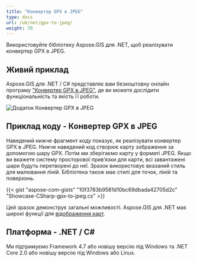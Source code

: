 ```yaml
---
title: "Конвертер GPX в JPEG"
type: docs
url: /uk/net/gpx-to-jpeg/
weight: 70
---
```


Використовуйте бібліотеку Aspose.GIS для .NET, щоб реалізувати конвертер GPX в JPEG.

## **Живий приклад**

Aspose.GIS для .NET / C# представляє вам безкоштовну онлайн програму ["Конвертер GPX в JPEG"](https://products.aspose.app/gis/viewer/gpx-to-jpeg), де ви можете дослідити функціональність та якість її роботи.

![Додаток Конвертер GPX в JPEG](viewer.png)

## **Приклад коду - Конвертер GPX в JPEG**

Наведений нижче фрагмент коду показує, як реалізувати конвертер GPX в JPEG. Нижче наведений код створює карту зображення за допомогою шару GPX. Потім ми зберігаємо карту у форматі JPEG. Якщо ви вкажете систему просторової прив’язки для карти, всі завантажені шари будуть перетворені до неї.
Зразок використовує вказаний стиль для малювання ліній. Бібліотека також має стилі для точок, ліній та поверхонь.

{{< gist "aspose-com-gists" "10f3783b9581d10bc69dbada42705d2c" "Showcase-CSharp-gpx-to-jpeg.cs" >}}

Цей зразок демонструє загальні можливості. Aspose.GIS для .NET має широкі функції для [відображення карт](https://docs.aspose.com/gis/net/map-rendering/).

## **Платформа - .NET / C#**

Ми підтримуємо Framework 4.7 або новішу версію під Windows та .NET Core 2.0 або новішу версію під Windows або Linux.

